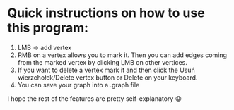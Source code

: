 # Quick instructions on how to use this program:
1. LMB -> add vertex
2. RMB on a vertex allows you to mark it. Then you can add edges coming from the marked vertex by clicking LMB on other vertices.
3. If you want to delete a vertex mark it and then click the Usuń wierzchołek/Delete vertex button or Delete on your keyboard.
4. You can save your graph into a .graph file

I hope the rest of the features are pretty self-explanatory 😀
